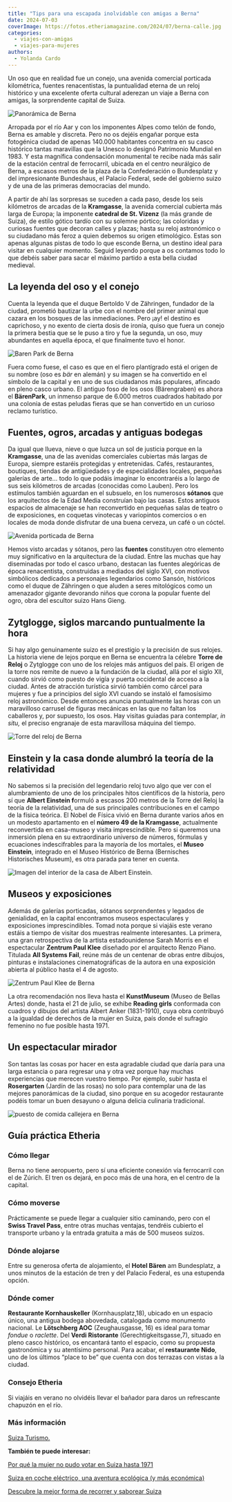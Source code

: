 ```yaml
---
title: "Tips para una escapada inolvidable con amigas a Berna"
date: 2024-07-03
coverImage: https://fotos.etheriamagazine.com/2024/07/berna-calle.jpg
categories: 
  - viajes-con-amigas
  - viajes-para-mujeres
authors: 
  - Yolanda Cardo
---
```


Un oso que en realidad fue un conejo, una avenida comercial porticada kilométrica, 
fuentes renacentistas, la puntualidad eterna de un reloj histórico y una excelente 
oferta cultural aderezan un viaje a Berna con amigas, la sorprendente capital de Suiza. 

![Panorámica de Berna](https://fotos.etheriamagazine.com/2024/07/Panoramica-de-Berna.jpg "Panorámica de Berna abrazada por el río Aar. © Bern Welcome.")

Arropada por el río Aar y con los imponentes Alpes como telón de fondo, Berna es amable 
y discreta. Pero no os dejéis engañar porque esta fotogénica ciudad de apenas 140.000 
habitantes concentra en su casco histórico tantas maravillas que la Unesco lo designó 
Patrimonio Mundial en 1983. Y esta magnífica condensación monumental te recibe nada más 
salir de la estación central de ferrocarril, ubicada en el centro neurálgico de Berna, a 
escasos metros de la plaza de la Confederación o Bundesplatz y del impresionante 
Bundeshaus, el Palacio Federal, sede del gobierno suizo y de una de las primeras 
democracias del mundo. 

A partir de ahí las sorpresas se suceden a cada paso, desde los seis kilómetros de 
arcadas de la **Kramgasse**, la avenida comercial cubierta más larga de Europa; la 
imponente **catedral de St. Vizenz** (la más grande de Suiza), de estilo gótico tardío 
con su solemne pórtico; las coloridas y curiosas fuentes que decoran calles y plazas; 
hasta su reloj astronómico o su ciudadano más feroz a quien debemos su origen 
etimológico. Estas son apenas algunas pistas de todo lo que esconde Berna, un destino 
ideal para visitar en cualquier momento. Seguid leyendo porque a os contamos todo lo que 
debéis saber para sacar el máximo partido a esta bella ciudad medieval. 

## La leyenda del oso y el conejo

Cuenta la leyenda que el duque Bertoldo V de Zähringen, fundador de la ciudad, prometió 
bautizar la urbe con el nombre del primer animal que cazara en los bosques de las 
inmediaciones. Pero ¡ay! el destino es caprichoso, y no exento de cierta dosis de 
ironía, quiso que fuera un conejo la primera bestia que se le puso a tiro y fue la 
segunda, un oso, muy abundantes en aquella época, el que finalmente tuvo el honor. 

![Baren Park de Berna](https://fotos.etheriamagazine.com/2024/07/Berna-BarenPark.jpg "El popular BarenPark se ubica a orillas del río Aar, frente al casco histórico de Berna. © Bern Welcome")

Fuera como fuese, el caso es que en el fiero plantígrado está el origen de su nombre 
(oso es _bär_ en alemán) y su imagen se ha convertido en el símbolo de la capital y en 
uno de sus ciudadanos más populares, afincado en pleno casco urbano. El antiguo foso de 
los osos (Bärengraben) es ahora el **BärenPark**, un inmenso parque de 6.000 metros 
cuadrados habitado por una colonia de estas peludas fieras que se han convertido en un 
curioso reclamo turístico. 

## Fuentes, ogros, arcadas y antiguas bodegas

Da igual que llueva, nieve o que luzca un sol de justicia porque en la **Kramgasse**, 
una de las avenidas comerciales cubiertas más largas de Europa, siempre estaréis 
protegidas y entretenidas. Cafés, restaurantes, boutiques, tiendas de antigüedades y de 
especialidades locales, pequeñas galerías de arte… todo lo que podáis imaginar lo 
encontraréis a lo largo de sus seis kilómetros de arcadas (conocidas como Lauben). Pero 
los estímulos también aguardan en el subsuelo, en los numerosos **sótanos** que los 
arquitectos de la Edad Media construían bajo las casas. Estos antiguos espacios de 
almacenaje se han reconvertido en pequeñas salas de teatro o de exposiciones, en 
coquetas vinotecas y variopintos comercios o en locales de moda donde disfrutar de una 
buena cerveza, un café o un cóctel. 

![Avenida porticada de Berna](https://fotos.etheriamagazine.com/2024/07/Berna-avenida-porticada.jpg "En Berna se encuentra la avenida comercial porticada más larga de Europa. © Bern Welcome.")

Hemos visto arcadas y sótanos, pero las **fuentes** constituyen otro elemento muy 
significativo en la arquitectura de la ciudad. Entre las muchas que hay diseminadas por 
todo el casco urbano, destacan las fuentes alegóricas de época renacentista, construidas 
a mediados del siglo XVI, con motivos simbólicos dedicados a personajes legendarios como 
Sansón, históricos como el duque de Zähringen o que aluden a seres mitológicos como un 
amenazador gigante devorando niños que corona la popular fuente del ogro, obra del 
escultor suizo Hans Gieng. 

## Zytglogge, siglos marcando puntualmente la hora

Si hay algo genuinamente suizo es el prestigio y la precisión de sus relojes. La 
historia viene de lejos porque en Berna se encuentra la célebre **Torre de Reloj** o 
Zytglogge con uno de los relojes más antiguos del país. El origen de la torre nos remite 
de nuevo a la fundación de la ciudad, allá por el siglo XII, cuando sirvió como puesto 
de vigía y puerta occidental de acceso a la ciudad. Antes de atracción turística sirvió 
también como cárcel para mujeres y fue a principios del siglo XVI cuando se instaló el 
famosísimo reloj astronómico. Desde entonces anuncia puntualmente las horas con un 
maravilloso carrusel de figuras mecánicas en las que no faltan los caballeros y, por 
supuesto, los osos. Hay visitas guiadas para contemplar, _in situ,_ el preciso engranaje 
de esta maravillosa máquina del tiempo. 

![Torre del reloj de Berna](https://fotos.etheriamagazine.com/2024/07/Berna-Torre-del-Reloj.jpg "La famosa Torre del Reloj de la capital suiza. © Bern Welcome.")

## Einstein y la casa donde alumbró la teoría de la relatividad

No sabemos si la precisión del legendario reloj tuvo algo que ver con el alumbramiento 
de uno de los principales hitos científicos de la historia, pero sí que **Albert 
Einstein f**ormuló a escasos 200 metros de la Torre del Reloj la teoría de la 
relatividad, una de sus principales contribuciones en el campo de la física teórica. El 
Nobel de Física vivió en Berna durante varios años en un modesto apartamento en el 
**número 49 de la Kramgasse**, actualmente reconvertida en casa-museo y visita 
imprescindible. Pero si queremos una inmersión plena en su extraordinario universo de 
números, fórmulas y ecuaciones indescifrables para la mayoría de los mortales, el 
**Museo Einstein**, integrado en el Museo Histórico de Berna (Bernisches Historisches 
Museum), es otra parada para tener en cuenta. 

![Imagen del interior de la casa de Albert Einstein.](https://fotos.etheriamagazine.com/2024/07/Berna-casa-Albert-Einstein.jpg "Imagen del interior de la casa de Albert Einstein. © Bern Welcome.")

## Museos y exposiciones

Además de galerías porticadas, sótanos sorprendentes y legados de genialidad, en la 
capital encontramos museos espectaculares y exposiciones imprescindibles. Tomad nota 
porque si viajáis este verano estáis a tiempo de visitar dos muestras realmente 
interesantes. La primera, una gran retrospectiva de la artista estadounidense Sarah 
Morris en el espectacular **Zentrum Paul Klee** diseñado por el arquitecto Renzo Piano. 
Titulada **All Systems Fail**, reúne más de un centenar de obras entre dibujos, pinturas 
e instalaciones cinematográficas de la autora en una exposición abierta al público hasta 
el 4 de agosto. 

![Zentrum Paul Klee de Berna](https://fotos.etheriamagazine.com/2024/07/berna-Zentrum-Paul-Klee.jpg "El Zentrum Paul Klee, diseñado por Renzo Piano, alberga exposiciones temporales y salvaguarda gran parte de la obra del artista suizo. © Bern Welcome.")

La otra recomendación nos lleva hasta el **KunstMuseum** (Museo de Bellas Artes) donde, 
hasta el 21 de julio, se exhibe **Reading girls** conformada con cuadros y dibujos del 
artista Albert Anker (1831-1910), cuya obra contribuyó a la igualdad de derechos de la 
mujer en Suiza, país donde el sufragio femenino no fue posible hasta 1971. 

## Un espectacular mirador

Son tantas las cosas por hacer en esta agradable ciudad que daría para una larga 
estancia o para regresar una y otra vez porque hay muchas experiencias que merecen 
vuestro tiempo. Por ejemplo, subir hasta el **Rosergarten** (Jardín de las rosas) no 
solo para contemplar una de las mejores panorámicas de la ciudad, sino porque en su 
acogedor restaurante podéis tomar un buen desayuno o alguna delicia culinaria 
tradicional. 

![puesto de comida callejera en Berna](https://fotos.etheriamagazine.com/2024/07/berna-calle.jpg "La capital suiza es perfecta para una escapada en cualaquier momento del año. © Bern Welcome.")

## Guía práctica Etheria

### Cómo llegar

Berna no tiene aeropuerto, pero sí una eficiente conexión vía ferrocarril con el de 
Zúrich. El tren os dejará, en poco más de una hora, en el centro de la capital. 

### Cómo moverse

Prácticamente se puede llegar a cualquier sitio caminando, pero con el **Swiss Travel 
Pass**, entre otras muchas ventajas, tendréis cubierto el transporte urbano y la entrada 
gratuita a más de 500 museos suizos. 

### Dónde alojarse

Entre su generosa oferta de alojamiento, el **Hotel Bären** am Bundesplatz, a unos 
minutos de la estación de tren y del Palacio Federal, es una estupenda opción. 

### Dónde comer

**Restaurante Kornhauskeller** (Kornhausplatz,18), ubicado en un espacio único, una 
antigua bodega abovedada, catalogada como monumento nacional. Le **Lötschberg AOC** 
(Zeughausgasse, 16) es ideal para tomar _fondue_ o _raclette_. Del **Verdi Ristorante** 
(Gerechtigkeitsgasse,7), situado en pleno casco histórico, os encantará tanto el 
espacio, como su propuesta gastronómica y su atentísimo personal. Para acabar, el 
**restaurante Nido**, uno de los últimos “place to be” que cuenta con dos terrazas con 
vistas a la ciudad. 

### Consejo Etheria

Si viajáis en verano no olvidéis llevar el bañador para daros un refrescante chapuzón en 
el río. 

### Más información

[Suiza Turismo.](https://www.myswitzerland.com/es-es/) 

**También te puede interesar:** 

[Por qué la mujer no pudo votar en Suiza hasta 
1971](https://etheriamagazine.com/2021/04/12/voto-femenino-suiza-50-aniversario/) 

[Suiza en coche eléctrico, una aventura ecológica (y más 
económica)](https://etheriamagazine.com/2021/02/10/ruta-en-coche-electrico-por-suiza/) 

[Descubre la mejor forma de recorrer y saborear 
Suiza](https://etheriamagazine.com/2021/05/10/guia-gastronomica-suiza-y-rutas-en-tren/)
